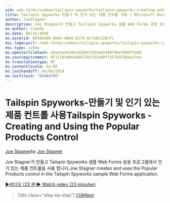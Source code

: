 ```yaml
---
uid: web-forms/videos/tailspin-spyworks/tailspin-spyworks-creating-and-using-the-popular-products-control
title: Tailspin Spyworks-만들기 및 인기 있는 제품 컨트롤 사용 | Microsoft Docs
author: JoeStagner
description: Joe Stagner가 만들고 Tailspin Spyworks 샘플 Web Forms 응용 프로그램에서 인기 있는 제품 컨트롤을 사용 합니다.
ms.author: riande
ms.date: 08/26/2010
ms.assetid: 66944300-804e-484d-8176-6cfe8c128cfc
msc.legacyurl: /web-forms/videos/tailspin-spyworks/tailspin-spyworks-creating-and-using-the-popular-products-control
msc.type: video
ms.openlocfilehash: e8ae1e4d284a32b9c5163a0339879eef0803fed9
ms.sourcegitcommit: 0f1119340e4464720cfd16d0ff15764746ea1fea
ms.translationtype: MT
ms.contentlocale: ko-KR
ms.lasthandoff: 04/09/2019
ms.locfileid: "59404795"
---
```

# <a name="tailspin-spyworks---creating-and-using-the-popular-products-control"></a><span data-ttu-id="69eb6-103">Tailspin Spyworks-만들기 및 인기 있는 제품 컨트롤 사용</span><span class="sxs-lookup"><span data-stu-id="69eb6-103">Tailspin Spyworks - Creating and Using the Popular Products Control</span></span>

<span data-ttu-id="69eb6-104">[Joe Stagner](https://github.com/JoeStagner)</span><span class="sxs-lookup"><span data-stu-id="69eb6-104">by [Joe Stagner](https://github.com/JoeStagner)</span></span>

<span data-ttu-id="69eb6-105">Joe Stagner가 만들고 Tailspin Spyworks 샘플 Web Forms 응용 프로그램에서 인기 있는 제품 컨트롤을 사용 합니다.</span><span class="sxs-lookup"><span data-stu-id="69eb6-105">Joe Stagner creates and uses the Popular Products control in the Tailspin Spyworks sample Web Forms application.</span></span>

[<span data-ttu-id="69eb6-106">&#9654;비디오 (23 분)</span><span class="sxs-lookup"><span data-stu-id="69eb6-106">&#9654; Watch video (23 minutes)</span></span>](https://channel9.msdn.com/Blogs/ASP-NET-Site-Videos/tailspin-spyworks-creating-and-using-the-popular-products-control)

> [!div class="step-by-step"]
> [<span data-ttu-id="69eb6-107">다음</span><span class="sxs-lookup"><span data-stu-id="69eb6-107">Next</span></span>](tailspin-spyworks-implementing-and-using-the-also-purchased-control.md)

